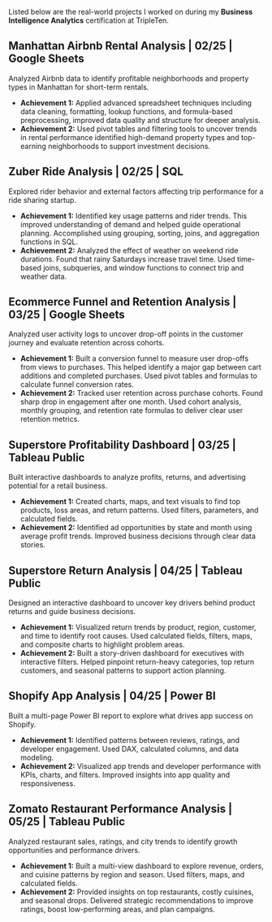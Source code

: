 Listed below are the real-world projects I worked on during my **Business Intelligence Analytics** certification at TripleTen.

## Manhattan Airbnb Rental Analysis | 02/25 | Google Sheets

Analyzed Airbnb data to identify profitable neighborhoods and property types in Manhattan for short-term rentals.

* **Achievement 1:** Applied advanced spreadsheet techniques including data cleaning, formatting, lookup functions, and formula-based preprocessing, improved data quality and structure for deeper analysis.
* **Achievement 2:** Used pivot tables and filtering tools to uncover trends in rental performance identified high-demand property types and top-earning neighborhoods to support investment decisions.

## Zuber Ride Analysis | 02/25 | SQL

Explored rider behavior and external factors affecting trip performance for a ride sharing startup.

* **Achievement 1:** Identified key usage patterns and rider trends. This improved understanding of demand and helped guide operational planning. Accomplished using grouping, sorting, joins, and aggregation functions in SQL.
* **Achievement 2:** Analyzed the effect of weather on weekend ride durations. Found that rainy Saturdays increase travel time. Used time-based joins, subqueries, and window functions to connect trip and weather data.

## Ecommerce Funnel and Retention Analysis | 03/25 | Google Sheets

Analyzed user activity logs to uncover drop-off points in the customer journey and evaluate retention across cohorts.

* **Achievement 1:** Built a conversion funnel to measure user drop-offs from views to purchases. This helped identify a major gap between cart additions and completed purchases. Used pivot tables and formulas to calculate funnel conversion rates.
* **Achievement 2:** Tracked user retention across purchase cohorts. Found sharp drop in engagement after one month. Used cohort analysis, monthly grouping, and retention rate formulas to deliver clear user retention metrics.

## Superstore Profitability Dashboard | 03/25 | Tableau Public

Built interactive dashboards to analyze profits, returns, and advertising potential for a retail business.

* **Achievement 1:** Created charts, maps, and text visuals to find top products, loss areas, and return patterns. Used filters, parameters, and calculated fields.
* **Achievement 2:** Identified ad opportunities by state and month using average profit trends. Improved business decisions through clear data stories.

## Superstore Return Analysis | 04/25 | Tableau Public

Designed an interactive dashboard to uncover key drivers behind product returns and guide business decisions.

* **Achievement 1:** Visualized return trends by product, region, customer, and time to identify root causes. Used calculated fields, filters, maps, and composite charts to highlight problem areas.
* **Achievement 2:** Built a story-driven dashboard for executives with interactive filters. Helped pinpoint return-heavy categories, top return customers, and seasonal patterns to support action planning.

## Shopify App Analysis | 04/25 | Power BI

Built a multi-page Power BI report to explore what drives app success on Shopify.

* **Achievement 1:** Identified patterns between reviews, ratings, and developer engagement. Used DAX, calculated columns, and data modeling.
* **Achievement 2:** Visualized app trends and developer performance with KPIs, charts, and filters. Improved insights into app quality and responsiveness.

## Zomato Restaurant Performance Analysis | 05/25 | Tableau Public

Analyzed restaurant sales, ratings, and city trends to identify growth opportunities and performance drivers.

* **Achievement 1:** Built a multi-view dashboard to explore revenue, orders, and cuisine patterns by region and season. Used filters, maps, and calculated fields.
* **Achievement 2:** Provided insights on top restaurants, costly cuisines, and seasonal drops. Delivered strategic recommendations to improve ratings, boost low-performing areas, and plan campaigns.
